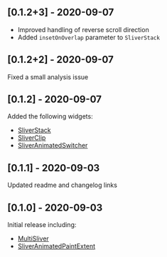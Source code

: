 ## [0.1.2+3] - 2020-09-07

- Improved handling of reverse scroll direction
- Added `insetOnOverlap` parameter to `SliverStack`

## [0.1.2+2] - 2020-09-07

Fixed a small analysis issue

## [0.1.2] - 2020-09-07

Added the following widgets:
- [SliverStack](https://github.com/Kavantix/sliver_tools/blob/master/lib/src/sliver_stack.dart)
- [SliverClip](https://github.com/Kavantix/sliver_tools/blob/master/lib/src/sliver_clip.dart)
- [SliverAnimatedSwitcher](https://github.com/Kavantix/sliver_tools/blob/master/lib/src/sliver_animated_switcher.dart)

## [0.1.1] - 2020-09-03

Updated readme and changelog links

## [0.1.0] - 2020-09-03

Initial release including:
- [MultiSliver](https://github.com/Kavantix/sliver_tools/blob/master/lib/src/multi_sliver.dart)
- [SliverAnimatedPaintExtent](https://github.com/Kavantix/sliver_tools/blob/master/lib/src/sliver_animated_paint_extent.dart)

